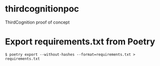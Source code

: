 # thirdcognitionpoc
ThirdCognition proof of concept


# Export requirements.txt from Poetry

```
$ poetry export --without-hashes --format=requirements.txt > requirements.txt
```